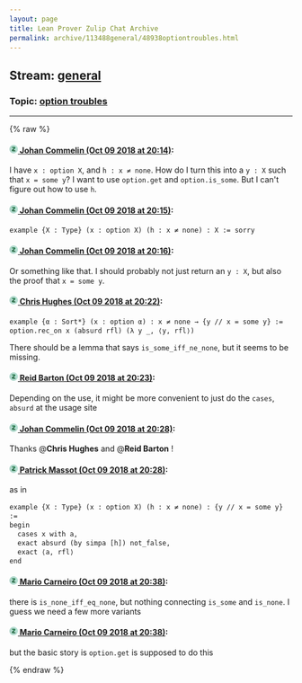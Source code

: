```yaml
---
layout: page
title: Lean Prover Zulip Chat Archive 
permalink: archive/113488general/48938optiontroubles.html
---
```


## Stream: [general](index.html)
### Topic: [option troubles](48938optiontroubles.html)

---


{% raw %}
#### [![Click to go to Zulip](../../assets/img/zulip2.png) Johan Commelin (Oct 09 2018 at 20:14)](https://leanprover.zulipchat.com/#narrow/stream/113488-general/topic/option%20troubles/near/135487811):
I have `x : option X`, and `h : x ≠ none`. How do I turn this into a `y : X` such that `x = some y`? I want to use `option.get` and `option.is_some`. But I can't figure out how to use `h`.

#### [![Click to go to Zulip](../../assets/img/zulip2.png) Johan Commelin (Oct 09 2018 at 20:15)](https://leanprover.zulipchat.com/#narrow/stream/113488-general/topic/option%20troubles/near/135487845):
```lean
example {X : Type} (x : option X) (h : x ≠ none) : X := sorry
```

#### [![Click to go to Zulip](../../assets/img/zulip2.png) Johan Commelin (Oct 09 2018 at 20:16)](https://leanprover.zulipchat.com/#narrow/stream/113488-general/topic/option%20troubles/near/135487859):
Or something like that. I should probably not just return an `y : X`, but also the proof that `x = some y`.

#### [![Click to go to Zulip](../../assets/img/zulip2.png) Chris Hughes (Oct 09 2018 at 20:22)](https://leanprover.zulipchat.com/#narrow/stream/113488-general/topic/option%20troubles/near/135488210):
```lean
example {α : Sort*} (x : option α) : x ≠ none → {y // x = some y} :=
option.rec_on x (absurd rfl) (λ y _, ⟨y, rfl⟩)
```
There should be a lemma that says `is_some_iff_ne_none`, but it seems to be missing.

#### [![Click to go to Zulip](../../assets/img/zulip2.png) Reid Barton (Oct 09 2018 at 20:23)](https://leanprover.zulipchat.com/#narrow/stream/113488-general/topic/option%20troubles/near/135488265):
Depending on the use, it might be more convenient to just do the `cases`, `absurd` at the usage site

#### [![Click to go to Zulip](../../assets/img/zulip2.png) Johan Commelin (Oct 09 2018 at 20:28)](https://leanprover.zulipchat.com/#narrow/stream/113488-general/topic/option%20troubles/near/135488560):
Thanks @**Chris Hughes** and @**Reid Barton** !

#### [![Click to go to Zulip](../../assets/img/zulip2.png) Patrick Massot (Oct 09 2018 at 20:28)](https://leanprover.zulipchat.com/#narrow/stream/113488-general/topic/option%20troubles/near/135488579):
as in 
```lean
example {X : Type} (x : option X) (h : x ≠ none) : {y // x = some y} := 
begin
  cases x with a,
  exact absurd (by simpa [h]) not_false,   
  exact ⟨a, rfl⟩
end
```

#### [![Click to go to Zulip](../../assets/img/zulip2.png) Mario Carneiro (Oct 09 2018 at 20:38)](https://leanprover.zulipchat.com/#narrow/stream/113488-general/topic/option%20troubles/near/135489285):
there is `is_none_iff_eq_none`, but nothing connecting `is_some` and `is_none`. I guess we need a few more variants

#### [![Click to go to Zulip](../../assets/img/zulip2.png) Mario Carneiro (Oct 09 2018 at 20:38)](https://leanprover.zulipchat.com/#narrow/stream/113488-general/topic/option%20troubles/near/135489316):
but the basic story is `option.get` is supposed to do this


{% endraw %}
